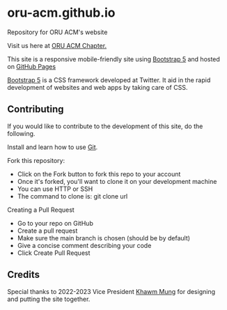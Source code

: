 # oru-acm.github.io
Repository for ORU ACM's website

Visit us here at [ORU ACM Chapter.](https://oru-acm.github.io/)

This site is a responsive mobile-friendly site using [Bootstrap 5](https://getbootstrap.com/) and hosted on [GitHub Pages](https://pages.github.com/)

[Bootstrap 5](https://getbootstrap.com/) is a CSS framework developed at Twitter. It aid in the rapid development of websites and web apps by taking care of CSS.

## Contributing
If you would like to contribute to the development of this site, do the following.

Install and learn how to use [Git](https://git-scm.com/doc).

Fork this repository:
* Click on the Fork button to fork this repo to your account
* Once it's forked, you'll want to clone it on your development machine
* You can use HTTP or SSH
* The command to clone is: git clone url

Creating a Pull Request
* Go to your repo on GitHub
* Create a pull request
* Make sure the main branch is chosen (should be by default)
* Give a concise comment describing your code
* Click Create Pull Request

## Credits
Special thanks to 2022-2023 Vice President [Khawm Mung](https://kmung.github.io/) for designing and putting the site together.